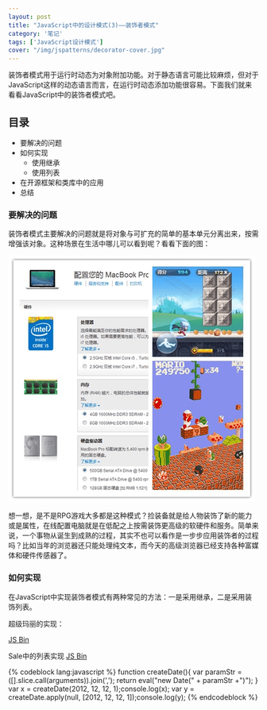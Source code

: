 ```yaml
---
layout: post
title: "JavaScript中的设计模式(3)——装饰者模式"
category: '笔记' 
tags: ['JavaScript设计模式']
cover: "/img/jspatterns/decorator-cover.jpg"
---
```



装饰者模式用于运行时动态为对象附加功能。对于静态语言可能比较麻烦，但对于JavaScript这样的动态语言而言，在运行时动态添加功能很容易。下面我们就来看看JavaScript中的装饰者模式吧。

<!--more-->

## 目录
+ 要解决的问题
+ 如何实现
	+ 使用继承
	+ 使用列表
+ 在开源框架和类库中的应用
+ 总结

### 要解决的问题

装饰者模式主要解决的问题就是将对象与可扩充的简单的基本单元分离出来，按需增强该对象。这种场景在生活中哪儿可以看到呢？看看下面的图：

![生活中的装饰者模式](/img/jspatterns/decorator-examples.png)

想一想，是不是RPG游戏大多都是这种模式？捡装备就是给人物装饰了新的能力或是属性，在线配置电脑就是在低配之上按需装饰更高级的软硬件和服务。简单来说，一个事物从诞生到成熟的过程，其实不也可以看作是一步步应用装饰者的过程吗？比如当年的浏览器还只能处理纯文本，而今天的高级浏览器已经支持各种富媒体和硬件传感器了。

### 如何实现

在JavaScript中实现装饰者模式有两种常见的方法：一是采用继承，二是采用装饰列表。


超级玛丽的实现：

<a class="jsbin-embed" href="http://jsbin.com/IgivUnu/1/embed?js,console">JS Bin</a><script src="http://static.jsbin.com/js/embed.js"></script>

Sale中的列表实现
<a class="jsbin-embed" href="http://jsbin.com/IbUbohU/6/embed?js,console">JS Bin</a><script src="http://static.jsbin.com/js/embed.js"></script>


{% codeblock lang:javascript %}
function createDate(){
    var paramStr = ([].slice.call(arguments)).join(',');
    return eval("new Date(" + paramStr +")");
}
var x = createDate(2012, 12, 12, 1);console.log(x);
var y = createDate.apply(null, [2012, 12, 12, 1]);console.log(y);
{% endcodeblock %}


